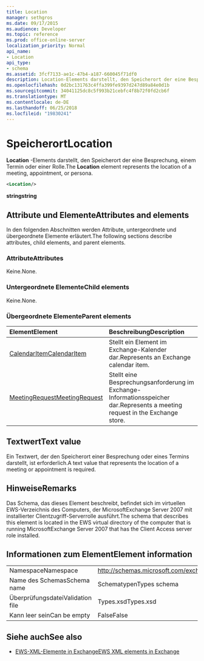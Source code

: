 ```yaml
---
title: Location
manager: sethgros
ms.date: 09/17/2015
ms.audience: Developer
ms.topic: reference
ms.prod: office-online-server
localization_priority: Normal
api_name:
- Location
api_type:
- schema
ms.assetid: 3fcf7133-ae1c-47b4-a187-660045f71df0
description: Location-Elements darstellt, den Speicherort der eine Besprechung, einem Termin oder einer Rolle.
ms.openlocfilehash: 0d2bc131763c4ffa399fe9397d247d89a84e0d1b
ms.sourcegitcommit: 34041125dc8c5f993b21cebfc4f8b72f0fd2cb6f
ms.translationtype: MT
ms.contentlocale: de-DE
ms.lasthandoff: 06/25/2018
ms.locfileid: "19830241"
---
```

# <a name="location"></a><span data-ttu-id="8ea30-103">Speicherort</span><span class="sxs-lookup"><span data-stu-id="8ea30-103">Location</span></span>

<span data-ttu-id="8ea30-104">**Location** -Elements darstellt, den Speicherort der eine Besprechung, einem Termin oder einer Rolle.</span><span class="sxs-lookup"><span data-stu-id="8ea30-104">The **Location** element represents the location of a meeting, appointment, or persona.</span></span> 
  
```xml
<Location/>
```

 <span data-ttu-id="8ea30-105">**string**</span><span class="sxs-lookup"><span data-stu-id="8ea30-105">**string**</span></span>
## <a name="attributes-and-elements"></a><span data-ttu-id="8ea30-106">Attribute und Elemente</span><span class="sxs-lookup"><span data-stu-id="8ea30-106">Attributes and elements</span></span>

<span data-ttu-id="8ea30-107">In den folgenden Abschnitten werden Attribute, untergeordnete und übergeordnete Elemente erläutert.</span><span class="sxs-lookup"><span data-stu-id="8ea30-107">The following sections describe attributes, child elements, and parent elements.</span></span>
  
### <a name="attributes"></a><span data-ttu-id="8ea30-108">Attribute</span><span class="sxs-lookup"><span data-stu-id="8ea30-108">Attributes</span></span>

<span data-ttu-id="8ea30-109">Keine.</span><span class="sxs-lookup"><span data-stu-id="8ea30-109">None.</span></span>
  
### <a name="child-elements"></a><span data-ttu-id="8ea30-110">Untergeordnete Elemente</span><span class="sxs-lookup"><span data-stu-id="8ea30-110">Child elements</span></span>

<span data-ttu-id="8ea30-111">Keine.</span><span class="sxs-lookup"><span data-stu-id="8ea30-111">None.</span></span>
  
### <a name="parent-elements"></a><span data-ttu-id="8ea30-112">Übergeordnete Elemente</span><span class="sxs-lookup"><span data-stu-id="8ea30-112">Parent elements</span></span>

|<span data-ttu-id="8ea30-113">**Element**</span><span class="sxs-lookup"><span data-stu-id="8ea30-113">**Element**</span></span>|<span data-ttu-id="8ea30-114">**Beschreibung**</span><span class="sxs-lookup"><span data-stu-id="8ea30-114">**Description**</span></span>|
|:-----|:-----|
|[<span data-ttu-id="8ea30-115">CalendarItem</span><span class="sxs-lookup"><span data-stu-id="8ea30-115">CalendarItem</span></span>](calendaritem.md) <br/> |<span data-ttu-id="8ea30-116">Stellt ein Element im Exchange-Kalender dar.</span><span class="sxs-lookup"><span data-stu-id="8ea30-116">Represents an Exchange calendar item.</span></span>  <br/> |
|[<span data-ttu-id="8ea30-117">MeetingRequest</span><span class="sxs-lookup"><span data-stu-id="8ea30-117">MeetingRequest</span></span>](meetingrequest.md) <br/> |<span data-ttu-id="8ea30-118">Stellt eine Besprechungsanforderung im Exchange-Informationsspeicher dar.</span><span class="sxs-lookup"><span data-stu-id="8ea30-118">Represents a meeting request in the Exchange store.</span></span>  <br/> |
   
## <a name="text-value"></a><span data-ttu-id="8ea30-119">Textwert</span><span class="sxs-lookup"><span data-stu-id="8ea30-119">Text value</span></span>

<span data-ttu-id="8ea30-120">Ein Textwert, der den Speicherort einer Besprechung oder eines Termins darstellt, ist erforderlich.</span><span class="sxs-lookup"><span data-stu-id="8ea30-120">A text value that represents the location of a meeting or appointment is required.</span></span>
  
## <a name="remarks"></a><span data-ttu-id="8ea30-121">Hinweise</span><span class="sxs-lookup"><span data-stu-id="8ea30-121">Remarks</span></span>

<span data-ttu-id="8ea30-122">Das Schema, das dieses Element beschreibt, befindet sich im virtuellen EWS-Verzeichnis des Computers, der MicrosoftExchange Server 2007 mit installierter Clientzugriff-Serverrolle ausführt.</span><span class="sxs-lookup"><span data-stu-id="8ea30-122">The schema that describes this element is located in the EWS virtual directory of the computer that is running MicrosoftExchange Server 2007 that has the Client Access server role installed.</span></span>
  
## <a name="element-information"></a><span data-ttu-id="8ea30-123">Informationen zum Element</span><span class="sxs-lookup"><span data-stu-id="8ea30-123">Element information</span></span>

|||
|:-----|:-----|
|<span data-ttu-id="8ea30-124">Namespace</span><span class="sxs-lookup"><span data-stu-id="8ea30-124">Namespace</span></span>  <br/> |http://schemas.microsoft.com/exchange/services/2006/types  <br/> |
|<span data-ttu-id="8ea30-125">Name des Schemas</span><span class="sxs-lookup"><span data-stu-id="8ea30-125">Schema name</span></span>  <br/> |<span data-ttu-id="8ea30-126">Schematypen</span><span class="sxs-lookup"><span data-stu-id="8ea30-126">Types schema</span></span>  <br/> |
|<span data-ttu-id="8ea30-127">Überprüfungsdatei</span><span class="sxs-lookup"><span data-stu-id="8ea30-127">Validation file</span></span>  <br/> |<span data-ttu-id="8ea30-128">Types.xsd</span><span class="sxs-lookup"><span data-stu-id="8ea30-128">Types.xsd</span></span>  <br/> |
|<span data-ttu-id="8ea30-129">Kann leer sein</span><span class="sxs-lookup"><span data-stu-id="8ea30-129">Can be empty</span></span>  <br/> |<span data-ttu-id="8ea30-130">False</span><span class="sxs-lookup"><span data-stu-id="8ea30-130">False</span></span>  <br/> |
   
## <a name="see-also"></a><span data-ttu-id="8ea30-131">Siehe auch</span><span class="sxs-lookup"><span data-stu-id="8ea30-131">See also</span></span>



- [<span data-ttu-id="8ea30-132">EWS-XML-Elemente in Exchange</span><span class="sxs-lookup"><span data-stu-id="8ea30-132">EWS XML elements in Exchange</span></span>](ews-xml-elements-in-exchange.md)

